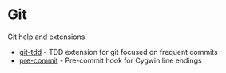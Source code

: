 # Git

Git help and extensions

* [git-tdd](git-tdd) - TDD extension for git focused on frequent commits
* [pre-commit](pre-commit) - Pre-commit hook for Cygwin line endings
